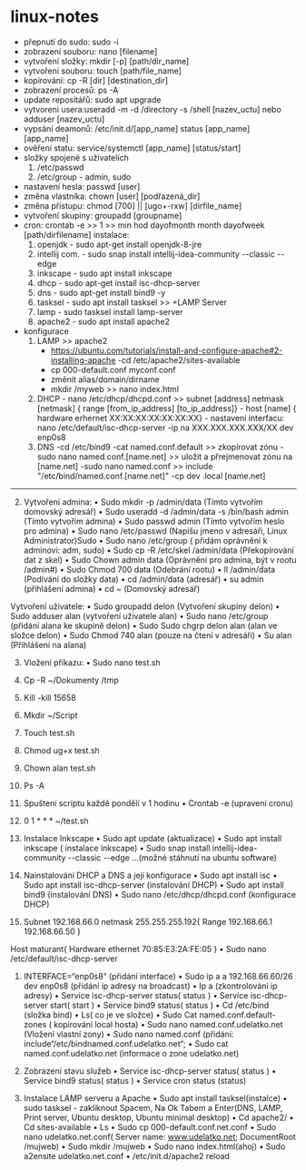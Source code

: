 # linux-notes
- přepnutí do sudo: sudo -i
- zobrazení souboru: nano [filename]
- vytvoření složky: mkdir [-p] [path/dir_name]
- vytvoření souboru: touch [path/file_name]
- kopírování: cp -R [dir] [destination_dir]
- zobrazení procesů: ps -A
- update repositářů: sudo apt upgrade
- vytvoreni usera:useradd -m -d /directory -s /shell [nazev_uctu] nebo adduser [nazev_uctu]
- vypsání deamonů: /etc/init.d/[app_name] status [app_name]
  [app_name]
- ověření statu: service/systemctl [app_name] [status/start]
- složky spojené s uživatelích
  1. /etc/passwd
  2. /etc/group - admin, sudo
- nastavení hesla: passwd [user]
- změna vlastníka: chown [user] [podřazená_dir]
- změna přístupu: chmod [700] || [ugo+-rxw] [dirfile_name]
- vytvoření skupiny: groupadd [groupname]
- cron: crontab -e >> 1 >> min hod dayofmonth month dayofweek [path/dirfilename]
instalace:
     1. openjdk - sudo apt-get install openjdk-8-jre
     2.  intellij com. - sudo snap install intellij-idea-community --classic --edge
     3.  inkscape - sudo apt install inkscape
     4.  dhcp - sudo apt-get install isc-dhcp-server
     5.  dns - sudo apt-get install bind9 -y
     6.  tasksel - sudo apt install tasksel >> +LAMP Server
     7.  lamp - sudo tasksel install lamp-server
     8.  apache2 - sudo apt install apache2
- konfigurace
    1. LAMP >> apache2
       - https://ubuntu.com/tutorials/install-and-configure-apache#2-installing-apache
       -cd /etc/apache2/sites-available
       - cp 000-default.conf myconf.conf
       - změnit alias/domain/dirname
       - mkdir /myweb >> nano index.html
    3. DHCP
      - nano /etc/dhcp/dhcpd.conf >> subnet [address] netmask [netmask] { range [from_ip_address] [to_ip_address]}
      - host [name] { hardware erhernet XX:XX:XX:XX:XX:XX:XX}
      - nastavení interfacu: nano /etc/default/isc-dhcp-server
      -ip na XXX.XXX.XXX.XXX/XX dev enp0s8
    5. DNS
      -cd /etc/bind9
      -cat named.conf.default >> zkopírovat zónu
      -sudo nano named.conf.[name.net] >> uložit a přrejmenovat zónu na [name.net]
      -sudo nano named.conf >> include "/etc/bind/named.conf.[name.net]"
       -cp dev .local [name.net]
-------------------------------------------------------------------------------------
2. Vytvoření admina:
•	Sudo mkdir  -p /admin/data (Tímto vytvořím domovský adresář)
•	Sudo useradd -d /admin/data -s /bin/bash admin (Tímto vytvořím admina)
•	Sudo passwd admin (Tímto vytvořím heslo pro admina)
•	Sudo nano /etc/passwd (Napíšu jmeno v adresáři, Linux Administrator)Sudo 
•	Sudo nano /etc/group ( přidám oprávnění k adminovi: adm, sudo)
•	Sudo cp -R /etc/skel /admin/data (Překopírování dat z skel)
•	Sudo Chown admin data (Oprávnění pro admina, být v rootu /admin#)
•	Sudo Chmod 700 data (Odebrání rootu) 
•	ll /admin/data (Podívání do složky data)
•	cd /admin/data (adresář)
•	su admin (přihlášení admina)
•	cd ~ (Domovský adresář)

 Vytvoření uživatele:
•	Sudo groupadd delon (Vytvoření skupiny delon)
•	Sudo adduser alan (vytvoření uživatele alan)
•	Sudo nano /etc/group (přidání alana ke skupině delon)
•	Sudo Sudo chgrp delon alan (alan ve složce delon)
•	Sudo Chmod 740 alan (pouze na čtení v adresáři)
•	Su alan (Přihlášení na alana)

3. Vložení příkazu:
•	Sudo nano test.sh
1.	Cp -R ~/Dokumenty /tmp
2.	Kill -kill 15658
3.	Mkdir ~/Script
4.	Touch test.sh
5.	Chmod ug+x test.sh
6.	Chown alan test.sh
7.	Ps -A

4. Spuštení scriptu každě pondělí v 1 hodinu
•	Crontab -e (upravení cronu)
1.	0 1 * * * ~/test.sh

5. Instalace Inkscape
•	Sudo apt update (aktualizace)
•	Sudo apt install inkscape ( instalace inkscape)
•	Sudo snap install intellij-idea-community --classic --edge ...(možné stáhnutí na ubuntu software)

6. Nainstalování DHCP a DNS a její konfigurace
•	Sudo apt install isc
•	Sudo apt install isc-dhcp-server (instalování DHCP)
•	Sudo apt install bind9  (instalování DNS)
•	Sudo nano /etc/dhcp/dhcpd.conf (konfigurace DHCP)
1.	Subnet 192.168.66.0 netmask 255.255.255.192{
Range 192.168.66.1	192.168.66.50
}

Host maturant{
Hardware ethernet 70:85:E3:2A:FE:05
}
•	Sudo nano /etc/default/isc-dhcp-server
1. INTERFACE=“enp0s8“ (přidání interface)
•	Sudo ip a a 192.168.66.60/26 dev enp0s8 (přidání ip adresy na broadcast)
•	Ip a (zkontrolování ip adresy)
•	Service isc-dhcp-server status( status )
•	Service isc-dhcp-server start( start )
•	Service bind9 status( status )
•	Cd /etc/bind (složka bind)
•	Ls( co je ve složce)
•	Sudo Cat named.conf.default-zones ( kopírování local hosta)
•	Sudo nano named.conf.udelatko.net (Vložení vlastní zony)
•	Sudo nano named.conf (přidání: include“/etc/bindnamed.conf.udelatko.net“;
•	Sudo cat named.conf.udelatko.net (informace o zone udelatko.net)

7. Zobrazení stavu služeb
•	Service isc-dhcp-server status( status )
•	Service bind9 status( status )
•	Service cron status (status)

8. Instalace LAMP serveru a Apache
•	Sudo apt install tasksel(instalce)
•	sudo tasksel - zakliknout Spacem, Na Ok Tabem a Enter(DNS, LAMP, Print server, Ubuntu desktop, Ubuntu minimal desktop)
•	Cd apache2/
•	Cd sites-available
•	Ls
•	Sudo cp 000-default.conf.net.conf
•	Sudo nano udelatko.net.conf( Server name: www.udelatko.net; DocumentRoot  /mujweb)
•	Sudo mkdir /mujweb
•	Sudo nano index.html(ahoj)
•	Sudo a2ensite udelatko.net.conf
•	/etc/init.d/apache2 reload

